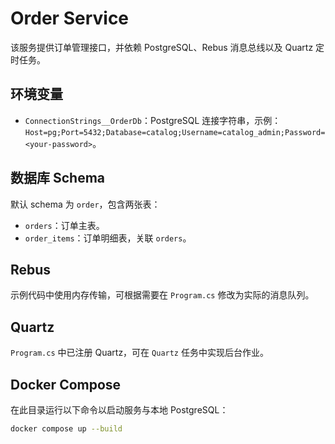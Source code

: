 # Order Service

该服务提供订单管理接口，并依赖 PostgreSQL、Rebus 消息总线以及 Quartz 定时任务。

## 环境变量
- `ConnectionStrings__OrderDb`：PostgreSQL 连接字符串，示例：`Host=pg;Port=5432;Database=catalog;Username=catalog_admin;Password=<your-password>`。

## 数据库 Schema
默认 schema 为 `order`，包含两张表：
- `orders`：订单主表。
- `order_items`：订单明细表，关联 `orders`。

## Rebus
示例代码中使用内存传输，可根据需要在 `Program.cs` 修改为实际的消息队列。

## Quartz
`Program.cs` 中已注册 Quartz，可在 `Quartz` 任务中实现后台作业。

## Docker Compose
在此目录运行以下命令以启动服务与本地 PostgreSQL：
```bash
docker compose up --build
```

